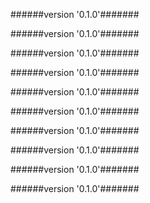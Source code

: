 
######version  '0.1.0'#######





######version  '0.1.0'#######





######version  '0.1.0'#######





######version  '0.1.0'#######





######version  '0.1.0'#######





######version  '0.1.0'#######





######version  '0.1.0'#######





######version  '0.1.0'#######





######version  '0.1.0'#######





######version  '0.1.0'#######





